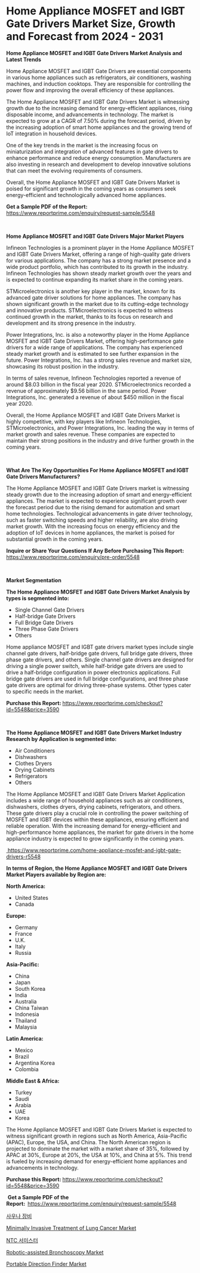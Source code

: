 <p><h1>Home Appliance MOSFET and IGBT Gate Drivers Market Size, Growth and Forecast from 2024 - 2031</h1></p><p><strong>Home Appliance MOSFET and IGBT Gate Drivers Market Analysis and Latest Trends</strong></p>
<p><p>Home Appliance MOSFET and IGBT Gate Drivers are essential components in various home appliances such as refrigerators, air conditioners, washing machines, and induction cooktops. They are responsible for controlling the power flow and improving the overall efficiency of these appliances.</p><p>The Home Appliance MOSFET and IGBT Gate Drivers Market is witnessing growth due to the increasing demand for energy-efficient appliances, rising disposable income, and advancements in technology. The market is expected to grow at a CAGR of 7.50% during the forecast period, driven by the increasing adoption of smart home appliances and the growing trend of IoT integration in household devices.</p><p>One of the key trends in the market is the increasing focus on miniaturization and integration of advanced features in gate drivers to enhance performance and reduce energy consumption. Manufacturers are also investing in research and development to develop innovative solutions that can meet the evolving requirements of consumers.</p><p>Overall, the Home Appliance MOSFET and IGBT Gate Drivers Market is poised for significant growth in the coming years as consumers seek energy-efficient and technologically advanced home appliances.</p></p>
<p><strong>Get a Sample PDF of the Report:&nbsp;</strong> <a href="https://www.reportprime.com/enquiry/request-sample/5548">https://www.reportprime.com/enquiry/request-sample/5548</a></p>
<p>&nbsp;</p>
<p><strong>Home Appliance MOSFET and IGBT Gate Drivers Major Market Players</strong></p>
<p><p>Infineon Technologies is a prominent player in the Home Appliance MOSFET and IGBT Gate Drivers Market, offering a range of high-quality gate drivers for various applications. The company has a strong market presence and a wide product portfolio, which has contributed to its growth in the industry. Infineon Technologies has shown steady market growth over the years and is expected to continue expanding its market share in the coming years.</p><p>STMicroelectronics is another key player in the market, known for its advanced gate driver solutions for home appliances. The company has shown significant growth in the market due to its cutting-edge technology and innovative products. STMicroelectronics is expected to witness continued growth in the market, thanks to its focus on research and development and its strong presence in the industry.</p><p>Power Integrations, Inc. is also a noteworthy player in the Home Appliance MOSFET and IGBT Gate Drivers Market, offering high-performance gate drivers for a wide range of applications. The company has experienced steady market growth and is estimated to see further expansion in the future. Power Integrations, Inc. has a strong sales revenue and market size, showcasing its robust position in the industry.</p><p>In terms of sales revenue, Infineon Technologies reported a revenue of around $8.03 billion in the fiscal year 2020. STMicroelectronics recorded a revenue of approximately $9.56 billion in the same period. Power Integrations, Inc. generated a revenue of about $450 million in the fiscal year 2020.</p><p>Overall, the Home Appliance MOSFET and IGBT Gate Drivers Market is highly competitive, with key players like Infineon Technologies, STMicroelectronics, and Power Integrations, Inc. leading the way in terms of market growth and sales revenue. These companies are expected to maintain their strong positions in the industry and drive further growth in the coming years.</p></p>
<p>&nbsp;</p>
<p><strong>What Are The Key Opportunities For Home Appliance MOSFET and IGBT Gate Drivers Manufacturers?</strong></p>
<p><p>The Home Appliance MOSFET and IGBT Gate Drivers market is witnessing steady growth due to the increasing adoption of smart and energy-efficient appliances. The market is expected to experience significant growth over the forecast period due to the rising demand for automation and smart home technologies. Technological advancements in gate driver technology, such as faster switching speeds and higher reliability, are also driving market growth. With the increasing focus on energy efficiency and the adoption of IoT devices in home appliances, the market is poised for substantial growth in the coming years.</p></p>
<p><strong>Inquire or Share Your Questions If Any Before Purchasing This Report:</strong> <a href="https://www.reportprime.com/enquiry/pre-order/5548">https://www.reportprime.com/enquiry/pre-order/5548</a></p>
<p>&nbsp;</p>
<p><strong>Market Segmentation</strong></p>
<p><strong>The Home Appliance MOSFET and IGBT Gate Drivers Market Analysis by types is segmented into:</strong></p>
<p><ul><li>Single Channel Gate Drivers</li><li>Half-bridge Gate Drivers</li><li>Full Bridge Gate Drivers</li><li>Three Phase Gate Drivers</li><li>Others</li></ul></p>
<p><p>Home appliance MOSFET and IGBT gate drivers market types include single channel gate drivers, half-bridge gate drivers, full bridge gate drivers, three phase gate drivers, and others. Single channel gate drivers are designed for driving a single power switch, while half-bridge gate drivers are used to drive a half-bridge configuration in power electronics applications. Full bridge gate drivers are used in full bridge configurations, and three phase gate drivers are optimal for driving three-phase systems. Other types cater to specific needs in the market.</p></p>
<p><strong>Purchase this Report:&nbsp;</strong><a href="https://www.reportprime.com/checkout?id=5548&price=3590">https://www.reportprime.com/checkout?id=5548&price=3590</a></p>
<p>&nbsp;</p>
<p><strong>The Home Appliance MOSFET and IGBT Gate Drivers Market Industry Research by Application is segmented into:</strong></p>
<p><ul><li>Air Conditioners</li><li>Dishwashers</li><li>Clothes Dryers</li><li>Drying Cabinets</li><li>Refrigerators</li><li>Others</li></ul></p>
<p><p>The Home Appliance MOSFET and IGBT Gate Drivers Market Application includes a wide range of household appliances such as air conditioners, dishwashers, clothes dryers, drying cabinets, refrigerators, and others. These gate drivers play a crucial role in controlling the power switching of MOSFET and IGBT devices within these appliances, ensuring efficient and reliable operation. With the increasing demand for energy-efficient and high-performance home appliances, the market for gate drivers in the home appliance industry is expected to grow significantly in the coming years.</p></p>
<p><a href="https://www.reportprime.com/home-appliance-mosfet-and-igbt-gate-drivers-r5548">&nbsp;https://www.reportprime.com/home-appliance-mosfet-and-igbt-gate-drivers-r5548</a></p>
<p><strong>In terms of Region, the Home Appliance MOSFET and IGBT Gate Drivers Market Players available by Region are:</strong></p>
<p>
    <p> <strong> North America: </strong>
        <ul>
            <li>United States</li>
            <li>Canada</li>
        </ul>
        </p> 
    <p> <strong> Europe: </strong>
        <ul>
            <li>Germany</li>
            <li>France</li>
            <li>U.K.</li>
            <li>Italy</li>
            <li>Russia</li>
        </ul>
        </p> 
    <p> <strong> Asia-Pacific: </strong>
        <ul>
            <li>China</li>
            <li>Japan</li>
            <li>South Korea</li>
            <li>India</li>
            <li>Australia</li>
            <li>China Taiwan</li>
            <li>Indonesia</li>
            <li>Thailand</li>
            <li>Malaysia</li>
        </ul>
        </p> 
    <p> <strong> Latin America: </strong>
        <ul>
            <li>Mexico</li>
            <li>Brazil</li>
            <li>Argentina Korea</li>
            <li>Colombia</li>
        </ul>
        </p> 
    <p> <strong> Middle East & Africa: </strong>
        <ul>
            <li>Turkey</li>
            <li>Saudi</li>
            <li>Arabia</li>
            <li>UAE</li>
            <li>Korea</li>
        </ul>
    </p>
    </p>
<p><p>The Home Appliance MOSFET and IGBT Gate Drivers Market is expected to witness significant growth in regions such as North America, Asia-Pacific (APAC), Europe, the USA, and China. The North American region is projected to dominate the market with a market share of 35%, followed by APAC at 30%, Europe at 20%, the USA at 10%, and China at 5%. This trend is fueled by increasing demand for energy-efficient home appliances and advancements in technology.</p></p>
<p><strong>Purchase this Report: </strong><a href="https://www.reportprime.com/checkout?id=5548&price=3590">https://www.reportprime.com/checkout?id=5548&price=3590</a></p>
<p>&nbsp;<strong>Get a Sample PDF of the Report:&nbsp;&nbsp;</strong><a href="https://www.reportprime.com/enquiry/request-sample/5548">https://www.reportprime.com/enquiry/request-sample/5548</a></p>
<p><strong></strong></p>
<p><p><a href="https://github.com/konokaryan/Market-Research-Report-List-1/blob/main/665930959444.md">사우나 장비</a></p><p><a href="https://issuu.com/reportprime-2/docs/minimally-invasive-treatment-of-lung-cancer-market">Minimally Invasive Treatment of Lung Cancer Market</a></p><p><a href="https://github.com/mithunmistry2258/Market-Research-Report-List-1/blob/main/295500959401.md">NTC 서미스터</a></p><p><a href="https://issuu.com/reportprime-2/docs/robotic-assisted-bronchoscopy-market-size-2030.ppt">Robotic-assisted Bronchoscopy Market</a></p><p><a href="https://github.com/nigngrjl95/Market-Research-Report-List-1/blob/main/portable-direction-finder-market.md">Portable Direction Finder Market</a></p></p>